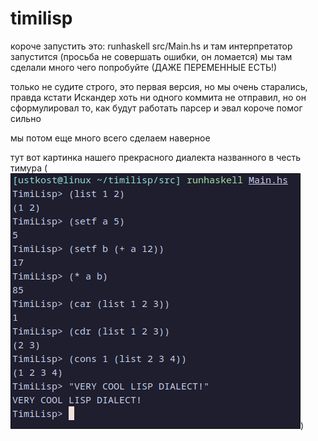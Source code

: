 # timilisp

короче запустить это: runhaskell src/Main.hs
и там интерпретатор запустится (просьба не совершать ошибки, он ломается)
мы там сделали много чего попробуйте (ДАЖЕ ПЕРЕМЕННЫЕ ЕСТЬ!)

только не судите строго, это первая версия, но мы очень старались, правда
кстати Искандер хоть ни одного коммита не отправил, но он сформулировал то, как будут работать парсер и эвал
короче помог сильно

мы потом еще много всего сделаем наверное

тут вот картинка нашего прекрасного диалекта названного в честь тимура
(![timilispik](./kartinka.png))
